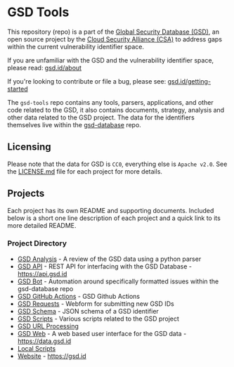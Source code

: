 # GSD Tools

This repository (repo) is a part of the [Global Security Database (GSD)](https://gsd.id), an open source project by the [Cloud Security Alliance (CSA)](https://cloudsecurityalliance.org) to address gaps within the current vulnerability identifier space.

If you are unfamiliar with the GSD and the vulnerability identifier space, please read: [gsd.id/about](https://gsd.id/about)

If you're looking to contribute or file a bug, please see: [gsd.id/getting-started](https://gsd.id/getting-started)

The `gsd-tools` repo contains any tools, parsers, applications, and other code related to the GSD, it also contains documents, strategy, analysis and other data related to the GSD project. The data for the identifiers themselves live within the [gsd-database](https://github.com/cloudsecurityalliance/gsd-database) repo.

## Licensing

Please note that the data for GSD is `CC0`, everything else is `Apache v2.0`. See the [LICENSE.md](LICENSE.md) file for each project for more details.

## Projects

Each project has its own README and supporting documents. Included below is a short one line description of each project and a quick link to its more detailed README.

### Project Directory

- [GSD Analysis](/gsd-analysis#gsd-analysis "A review of the GSD data using a python parser") - A review of the GSD data using a python parser
- [GSD API](/gsd-api#gsd-api "REST API for interfacing with the GSD Database") - REST API for interfacing with the GSD Database - https://api.gsd.id
- [GSD Bot](/gsd-bot#gsd-bot "Automation around specifically formatted issues within the gsd-database repo") - Automation around specifically formatted issues within the gsd-database repo
- [GSD GitHub Actions](/gsd-github-actions#github-actions "GSD Github Actions") - GSD Github Actions
- [GSD Requests](/gsd-requests#webform "Webform for submitting new GSD IDs") - Webform for submitting new GSD IDs
- [GSD Schema](/gsd-schema#gsd-schema "JSON schema of a GSD identifier") - JSON schema of a GSD identifier
- [GSD Scripts](/gsd-scripts#gsd-scripts "Various scripts related to the GSD project") - Various scripts related to the GSD project
- [GSD URL Processing](/gsd-url-processing#gsd-url-processing)
- [GSD Web](/gsd-web#gsd-web "A web based user interface for the GSD data") - A web based user interface for the GSD data - https://data.gsd.id
- [Local Scripts](/local-scripts#local-scripts)
- [Website](/website#website) - https://gsd.id
